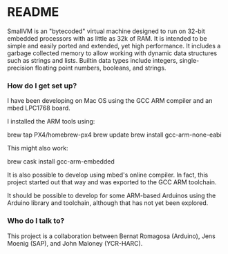 # README #

SmallVM is an "bytecoded" virtual machine designed to run on 32-bit embedded processors with as little as 32k of RAM.
It is intended to be simple and easily ported and extended, yet high performance. It includes a garbage collected memory
to allow working with dynamic data structures such as strings and lists. Builtin data types include integers,
single-precision floating point numbers, booleans, and strings.

### How do I get set up? ###

I have been developing on Mac OS using the GCC ARM compiler and an mbed LPC1768 board.

I installed the ARM tools using:

brew tap PX4/homebrew-px4
brew update
brew install gcc-arm-none-eabi

This might also work:

brew cask install gcc-arm-embedded

It is also possible to develop using mbed's online compiler. In fact, this project started out
that way and was exported to the GCC ARM toolchain.

It should be possible to develop for some ARM-based Arduinos using the Arduino library
and toolchain, although that has not yet been explored.

### Who do I talk to? ###

This project is a collaboration between Bernat Romagosa (Arduino), Jens Moenig (SAP), and John Maloney (YCR-HARC).